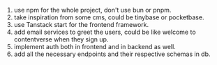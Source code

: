 1. use npm for the whole project, don't use bun or pnpm.
2. take inspiration from some cms, could be tinybase or pocketbase.
3. use Tanstack start for the frontend framework.
4. add email services to greet the users, could be like welcome to contentverse when they sign up.
5. implement auth both in frontend and in backend as well.
6. add all the necessary endpoints and their respective schemas in db.
